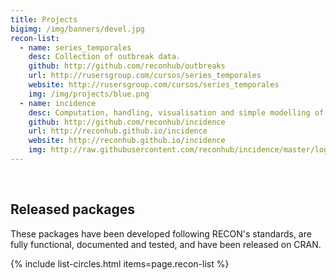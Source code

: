 ```yaml
---
title: Projects
bigimg: /img/banners/devel.jpg
recon-list:
  - name: series_temporales
    desc: Collection of outbreak data.
    github: http://github.com/reconhub/outbreaks
    url: http://rusersgroup.com/cursos/series_temporales
    website: http://rusersgroup.com/cursos/series_temporales
    img: /img/projects/blue.png
  - name: incidence
    desc: Computation, handling, visualisation and simple modelling of incidence.
    github: http://github.com/reconhub/incidence
    url: http://reconhub.github.io/incidence
    website: http://reconhub.github.io/incidence
    img: http://raw.githubusercontent.com/reconhub/incidence/master/logo/logo.png
---
```


<br>

## Released packages
These packages have been developed following RECON's standards, are fully functional, documented and tested, and have been released on CRAN.

{% include list-circles.html items=page.recon-list %}
